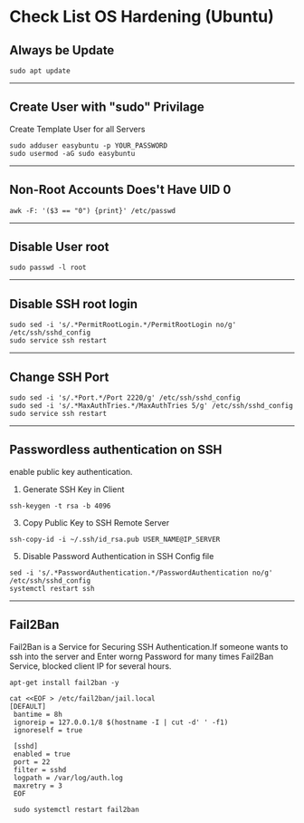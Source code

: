 
# Check List OS Hardening (Ubuntu)

 ## Always be Update

```
sudo apt update
```
---
 ## Create User with "sudo" Privilage

Create Template User for all Servers

```
sudo adduser easybuntu -p YOUR_PASSWORD
sudo usermod -aG sudo easybuntu
```
---
## Non-Root Accounts Does't Have UID 0

```
awk -F: '($3 == "0") {print}' /etc/passwd
```

---
 ## Disable User root
 ```
sudo passwd -l root
 ```
---
 ## Disable SSH root login 

```
sudo sed -i 's/.*PermitRootLogin.*/PermitRootLogin no/g' /etc/ssh/sshd_config
sudo service ssh restart
```
---
 ## Change SSH Port

```
sudo sed -i 's/.*Port.*/Port 2220/g' /etc/ssh/sshd_config
sudo sed -i 's/.*MaxAuthTries.*/MaxAuthTries 5/g' /etc/ssh/sshd_config
sudo service ssh restart
```
---
 ## Passwordless authentication on SSH
enable public key authentication.

1. Generate SSH Key in Client

```
ssh-keygen -t rsa -b 4096
```
3. Copy Public Key to SSH Remote Server 

```
ssh-copy-id -i ~/.ssh/id_rsa.pub USER_NAME@IP_SERVER
```
5. Disable Password Authentication in SSH Config file

```
sed -i 's/.*PasswordAuthentication.*/PasswordAuthentication no/g' /etc/ssh/sshd_config
systemctl restart ssh
```
---
 ## Fail2Ban
Fail2Ban is a Service for Securing SSH Authentication.If someone wants to ssh into the server and Enter worng Password for many times Fail2Ban Service, blocked client IP for several hours.
```
apt-get install fail2ban -y

cat <<EOF > /etc/fail2ban/jail.local
[DEFAULT]
 bantime = 8h
 ignoreip = 127.0.0.1/8 $(hostname -I | cut -d' ' -f1)
 ignoreself = true

 [sshd]
 enabled = true
 port = 22
 filter = sshd
 logpath = /var/log/auth.log
 maxretry = 3
 EOF
 
 sudo systemctl restart fail2ban
```
